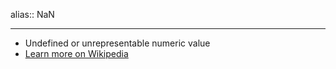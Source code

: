 alias:: NaN

- ---
- Undefined or unrepresentable numeric value
- [Learn more on Wikipedia](https://en.wikipedia.org/wiki/NaN)
